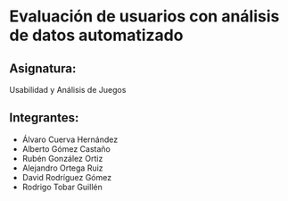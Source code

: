 # Evaluación de usuarios con análisis de datos automatizado


## Asignatura:

Usabilidad y Análisis de Juegos

## Integrantes:
- Álvaro Cuerva Hernández
- Alberto Gómez Castaño
- Rubén González Ortiz
- Alejandro Ortega Ruiz
- David Rodríguez Gómez
- Rodrigo Tobar Guillén
